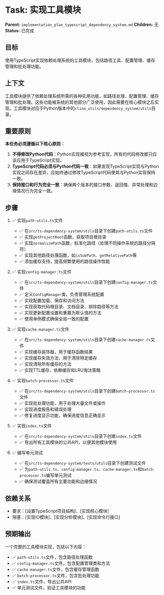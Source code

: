 # Task: 实现工具模块
   **Parent:** `implementation_plan_typescript_dependency_system.md`
   **Children:** 无
   **Status:** 已完成

## 目标
使用TypeScript实现依赖处理系统的工具模块，包括路径工具、配置管理、缓存管理和批处理功能。

## 上下文
工具模块提供了依赖处理系统所需的各种实用功能，如路径处理、配置管理、缓存管理和批处理。这些功能被系统的其他部分广泛使用，因此需要在核心模块之后实现。工具模块对应于Python版本中的`cline_utils/dependency_system/utils`目录。

## 重要原则
**本任务必须遵循以下核心原则：**
1. **不得修改Python代码**：Python实现被视为参考实现，所有的代码修改都只应该应用于TypeScript实现。
2. **TypeScript代码必须与Python代码一致**：如果发现TypeScript实现与Python实现之间存在差异，应始终通过修改TypeScript代码使其与Python实现保持一致。
3. **保持接口和行为完全一致**：确保两个版本的接口参数、返回值、异常处理和边缘情况行为完全一致。

## 步骤
1. ✅ 实现`path-utils.ts`文件
   - ✅ 在`src/ts-dependency-system/utils`目录下创建`path-utils.ts`文件
   - ✅ 实现`getProjectRoot`函数，获取项目根目录
   - ✅ 实现`normalizePath`函数，标准化路径（处理不同操作系统的路径分隔符）
   - ✅ 实现其他路径处理函数，如`isSubPath`、`getRelativePath`等
   - ✅ 添加缓存支持，提高频繁使用的路径操作性能

2. ✅ 实现`config-manager.ts`文件
   - ✅ 在`src/ts-dependency-system/utils`目录下创建`config-manager.ts`文件
   - ✅ 定义`ConfigManager`类，负责管理系统配置
   - ✅ 实现配置加载、保存和访问方法
   - ✅ 实现获取代码根目录、文档目录、排除路径等方法
   - ✅ 实现更新配置设置和重置为默认值的方法
   - ✅ 使用单例模式确保全局一致的配置

3. ✅ 实现`cache-manager.ts`文件
   - ✅ 在`src/ts-dependency-system/utils`目录下创建`cache-manager.ts`文件
   - ✅ 实现缓存装饰器，用于缓存函数结果
   - ✅ 实现缓存失效方法，用于清除特定缓存
   - ✅ 实现清除所有缓存的方法
   - ✅ 实现TTL缓存、依赖缓存和LRU淘汰策略

4. ✅ 实现`batch-processor.ts`文件
   - ✅ 在`src/ts-dependency-system/utils`目录下创建`batch-processor.ts`文件
   - ✅ 实现批处理功能，用于处理大量文件或操作
   - ✅ 实现进度报告和错误处理
   - ✅ 修复进度显示功能，确保进度信息正确显示

5. ✅ 实现`index.ts`文件
   - ✅ 在`src/ts-dependency-system/utils`目录下创建`index.ts`文件
   - ✅ 导出所有工具模块的公共API，以便其他模块使用

6. ✅ 编写单元测试
   - ✅ 在`src/ts-dependency-system/tests/utils`目录下创建测试文件
   - ✅ 为`path-utils.ts`、`config-manager.ts`、`cache-manager.ts`和`batch-processor.ts`编写单元测试
   - ✅ 确保测试覆盖所有主要功能和边缘情况

## 依赖关系
- 要求：[设置TypeScript项目结构]、[实现核心模块]
- 阻塞：[实现IO模块]、[实现分析模块]、[实现命令行接口]

## 预期输出
一个完整的工具模块实现，包括以下内容：
- ✅ `path-utils.ts`文件，包含路径处理函数
- ✅ `config-manager.ts`文件，包含配置管理类和方法
- ✅ `cache-manager.ts`文件，包含缓存管理函数
- ✅ `batch-processor.ts`文件，包含批处理功能
- ✅ `index.ts`文件，导出公共API
- ✅ 单元测试文件，验证工具模块的功能
